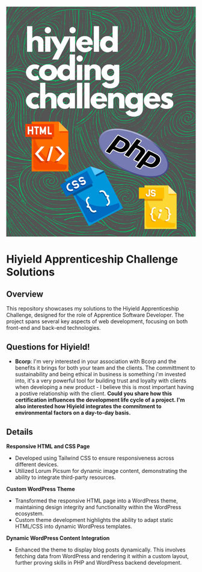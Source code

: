 ![hiyield coding challenges](https://github.com/alfiephillips/hiyield-challenges/blob/master/assets/hiyield%20coding%20challenges.png)

# Hiyield Apprenticeship Challenge Solutions

## Overview

This repository showcases my solutions to the Hiyield Apprenticeship Challenge, designed for the role of Apprentice Software Developer. The project spans several key aspects of web development, focusing on both front-end and back-end technologies.

## Questions for Hiyield!

- **Bcorp**: I'm very interested in your association with Bcorp and the benefits it brings for both your team and the clients.
The committment to sustainability and being ethical in business is something i'm invested into, it's a very powerful tool
for building trust and loyalty with clients when developing a new product - I believe this is most important having a postive
relationship with the client. **Could you share how this certification influences the development life cycle of a project.
I'm also interested how Hiyield integrates the commitment to environmental factors on a day-to-day basis.**

## Details

**Responsive HTML and CSS Page**
- Developed using Tailwind CSS to ensure responsiveness across different devices.
- Utilized Lorum Picsum for dynamic image content, demonstrating the ability to integrate third-party resources.

**Custom WordPress Theme**
- Transformed the responsive HTML page into a WordPress theme, maintaining design integrity and functionality within the WordPress ecosystem.
- Custom theme development highlights the ability to adapt static HTML/CSS into dynamic WordPress templates.

**Dynamic WordPress Content Integration**
- Enhanced the theme to display blog posts dynamically. This involves fetching data from WordPress and rendering it within a custom layout, further proving skills in PHP and WordPress backend development.